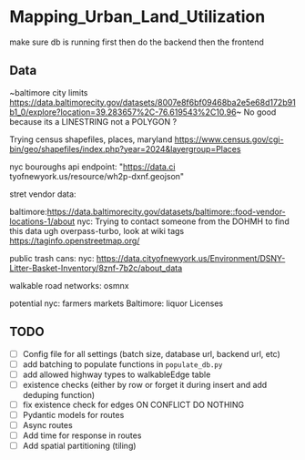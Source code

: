 # Mapping_Urban_Land_Utilization

make sure db is running first
then do the backend 
then the frontend


## Data
~baltimore city limits https://data.baltimorecity.gov/datasets/8007e8f6bf09468ba2e5e68d172b91b1_0/explore?location=39.283657%2C-76.619543%2C10.96~ No good because its a LINESTRING not a POLYGON ? 

Trying census shapefiles, places, maryland https://www.census.gov/cgi-bin/geo/shapefiles/index.php?year=2024&layergroup=Places 

nyc bouroughs api endpoint: "https://data.ci
tyofnewyork.us/resource/wh2p-dxnf.geojson"

stret vendor data:

baltimore:https://data.baltimorecity.gov/datasets/baltimore::food-vendor-locations-1/about
nyc: Trying to contact someone from the DOHMH to find this data ugh
overpass-turbo, look at wiki tags https://taginfo.openstreetmap.org/

public trash cans:
nyc: https://data.cityofnewyork.us/Environment/DSNY-Litter-Basket-Inventory/8znf-7b2c/about_data

walkable road networks:
osmnx 


potential
nyc: farmers markets
Baltimore: liquor Licenses


## TODO 
-[ ] Config file for all settings (batch size, database url, backend url, etc)
-[ ] add batching to populate functions in `populate_db.py`
-[ ] add allowed highway types to walkableEdge table
-[ ] existence checks (either by row or forget it during insert and add deduping function)
-[ ] fix existence check for edges ON CONFLICT DO NOTHING 
-[ ] Pydantic models for routes 
-[ ] Async routes 
-[ ] Add time for response in routes
-[ ] Add spatial partitioning (tiling)
